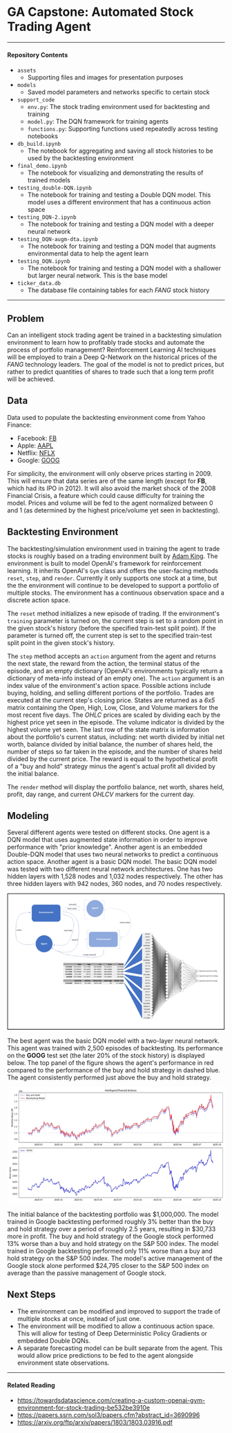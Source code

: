 # GA Capstone: Automated Stock Trading Agent

---

#### Repository Contents

 - `assets`
   - Supporting files and images for presentation purposes
 - `models`
   - Saved model parameters and networks specific to certain stock
 - `support_code`
   - `env.py`: The stock trading environment used for backtesting and training
   - `model.py`: The DQN framework for training agents
   - `functions.py`: Supporting functions used repeatedly across testing notebooks
 - `db_build.ipynb`
   - The notebook for aggregating and saving all stock histories to be used by the backtesting environment
 - `final_demo.ipynb`
   - The notebook for visualizing and demonstrating the results of trained models
 - `testing_double-DQN.ipynb`
   - The notebook for training and testing a Double DQN model. This model uses a different environment that has a continuous action space
 - `testing_DQN-2.ipynb`
   - The notebook for training and testing a DQN model with a deeper neural network
 - `testing_DQN-augm-dta.ipynb`
   - The notebook for training and testing a DQN model that augments environmental data to help the agent learn
 - `testing_DQN.ipynb`
   - The notebook for training and testing a DQN model with a shallower but larger neural network. This is the base model
 - `ticker_data.db`
   - The database file containing tables for each *FANG* stock history
   
---

## Problem

Can an intelligent stock trading agent be trained in a backtesting simulation environment to learn how to profitably trade stocks and automate the process of portfolio management? Reinforcement Learning AI techniques will be employed to train a Deep Q-Network on the historical prices of the *FANG* technology leaders. The goal of the model is not to predict prices, but rather to predict quantities of shares to trade such that a long term profit will be achieved.

## Data

Data used to populate the backtesting environment come from Yahoo Finance:
 - Facebook: [FB](https://finance.yahoo.com/quote/FB/history?period1=1337299200&period2=1601424000&interval=1d&filter=history&frequency=1d)
 - Apple: [AAPL](https://finance.yahoo.com/quote/AAPL/history?period1=345427200&period2=1601424000&interval=1d&filter=history&frequency=1d)
 - Netflix: [NFLX](https://finance.yahoo.com/quote/NFLX/history?period1=1022112000&period2=1601424000&interval=1d&filter=history&frequency=1d)
 - Google: [GOOG](https://finance.yahoo.com/quote/GOOG/history?period1=1092873600&period2=1601424000&interval=1d&filter=history&frequency=1d)
 
For simplicity, the environment will only observe prices starting in 2009. This will ensure that data series are of the same length (except for **FB**, which had its IPO in 2012). It will also avoid the market shock of the 2008 Financial Crisis, a feature which could cause difficulty for training the model. Prices and volume will be fed to the agent normalized between 0 and 1 (as determined by the highest price/volume yet seen in backtesting).

## Backtesting Environment

The backtesting/simulation environment used in training the agent to trade stocks is roughly based on a trading environment built by [Adam King](https://github.com/notadamking/Stock-Trading-Environment). The environment is built to model OpenAI's framework for reinforcement learning. It inherits OpenAI's `Gym` class and offers the user-facing methods `reset`, `step`, and `render`. Currently it only supports one stock at a time, but the the environment will continue to be developed to support a portfolio of multiple stocks. The environment has a continuous observation space and a discrete action space.

The `reset` method initializes a new episode of trading. If the environment's `training` parameter is turned on, the current step is set to a random point in the given stock's history (before the specified train-test split point). If the parameter is turned off, the current step is set to the specified train-test split point in the given stock's history. 

The `step` method accepts an `action` argument from the agent and returns the next state, the reward from the action, the terminal status of the episode, and an empty dictionary (OpenAI's environments typically return a dictionary of meta-info instead of an empty one). The `action` argument is an index value of the environment's action space. Possible actions include buying, holding, and selling different portions of the portfolio. Trades are executed at the current step's closing price. States are returned as a *6x5* matrix containing the Open, High, Low, Close, and Volume markers for the most recent five days. The *OHLC* prices are scaled by dividing each by the highest price yet seen in the episode. The volume indicator is divided by the highest volume yet seen. The last row of the state matrix is information about the portfolio's current status, including: net worth divided by initial net worth, balance divided by initial balance, the number of shares held, the number of steps so far taken in the episode, and the number of shares held divided by the current price. The reward is equal to the hypothetical profit of a "buy and hold" strategy minus the agent's actual profit all divided by the initial balance.

The `render` method will display the portfolio balance, net worth, shares held, profit, day range, and current *OHLCV* markers for the current day.

## Modeling

Several different agents were tested on different stocks. One agent is a DQN model that uses augmented state information in order to improve performance with "prior knowledge". Another agent is an embedded Double-DQN model that uses two neural networks to predict a continuous action space. Another agent is a basic DQN model. The basic DQN model was tested with two different neural network architectures. One has two hidden layers with 1,528 nodes and 1,032 nodes respectively. The other has three hidden layers with 942 nodes, 360 nodes, and 70 nodes respectively.

![model design](assets/diagram.png)

The best agent was the basic DQN model with a two-layer neural network. This agent was trained with 2,500 episodes of backtesting. Its performance on the **GOOG** test set (the later 20% of the stock history) is displayed below. The top panel of the figure shows the agent's performance in red compared to the performance of the buy and hold strategy in dashed blue. The agent consistently performed just above the buy and hold strategy.

![agent trained on goog](assets/goog_best.png)

The initial balance of the backtesting portfolio was $1,000,000. The model trained in Google backtesting performed roughly 3% better than the buy and hold strategy over a period of roughly 2.5 years, resulting in $30,733 more in profit. The buy and hold strategy of the Google stock performed 13% worse than a buy and hold strategy on the S&P 500 index. The model trained in Google backtesting performed only 11% worse than a buy and hold strategy on the S&P 500 index. The model's active management of the Google stock alone performed $24,795 closer to the S&P 500 index on average than the passive management of Google stock.

## Next Steps

 - The environment can be modified and improved to support the trade of multiple stocks at once, instead of just one.
 - The environment will be modified to allow a continuous action space. This will allow for testing of Deep Deterministic Policy Gradients or embedded Double DQNs.
 - A separate forecasting model can be built separate from the agent. This would allow price predictions to be fed to the agent alongside environment state observations. 

---

#### Related Reading

 - https://towardsdatascience.com/creating-a-custom-openai-gym-environment-for-stock-trading-be532be3910e
 - https://papers.ssrn.com/sol3/papers.cfm?abstract_id=3690996
 - https://arxiv.org/ftp/arxiv/papers/1803/1803.03916.pdf
 
